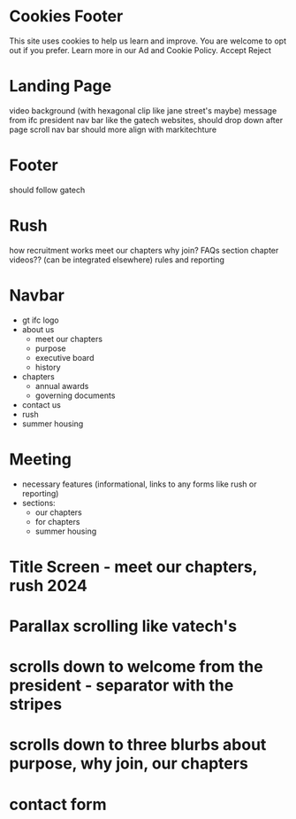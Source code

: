 # Cookies Footer
This site uses cookies to help us learn and improve. You are welcome to opt out if you prefer. Learn more in our Ad and Cookie Policy.
Accept
Reject

# Landing Page
video background (with hexagonal clip like jane street's maybe)
message from ifc president
nav bar like the gatech websites, should drop down after page scroll
nav bar should more align with markitechture

# Footer
should follow gatech

# Rush
how recruitment works
meet our chapters
why join?
FAQs section
chapter videos?? (can be integrated elsewhere)
rules and reporting

# Navbar
- gt ifc logo
- about us
    - meet our chapters
    - purpose
    - executive board
    - history
- chapters
    - annual awards
    - governing documents
- contact us
- rush
- summer housing

# Meeting
- necessary features (informational, links to any forms like rush or reporting)
- sections:
    - our chapters
    - for chapters
    - summer housing

# Title Screen - meet our chapters, rush 2024
# Parallax scrolling like vatech's
# scrolls down to welcome from the president - separator with the stripes
# scrolls down to three blurbs about purpose, why join, our chapters
# contact form



